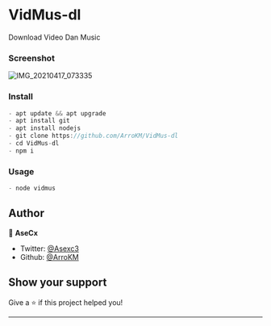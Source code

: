 <h1> VidMus-dl</h1>

Download Video Dan Music

<h3>Screenshot</h3>

![IMG_20210417_073335](https://user-images.githubusercontent.com/46747652/115096460-658e7600-9f4f-11eb-9950-f386590c41ae.jpg)

<h3>Install</h3>

```java
- apt update && apt upgrade
- apt install git
- apt install nodejs
- git clone https://github.com/ArroKM/VidMus-dl
- cd VidMus-dl
- npm i
```

<h3>Usage</h3>

```java
- node vidmus
```

## Author

👤 **AseCx**

* Twitter: [@Asexc3](https://twitter.com/asexc3)
* Github: [@ArroKM](https://github.com/ArroKM)

## Show your support

Give a ⭐️ if this project helped you!

***
